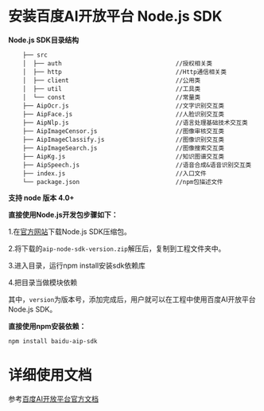 # 安装百度AI开放平台 Node.js SDK

**Node.js SDK目录结构**

        ├── src
        │  ├── auth                                //授权相关类
        │  ├── http                                //Http通信相关类
        │  ├── client                              //公用类
        │  ├── util                                //工具类
        │  └── const                               //常量类
        ├── AipOcr.js                              //文字识别交互类
        ├── AipFace.js                             //人脸识别交互类
        ├── AipNlp.js                              //语言处理基础技术交互类
        ├── AipImageCensor.js                      //图像审核交互类
        ├── AipImageClassify.js                    //图像识别交互类
        ├── AipImageSearch.js                      //图像搜索交互类
        ├── AipKg.js                               //知识图谱交互类
        ├── AipSpeech.js                           //语音合成&语音识别交互类
        ├── index.js                               //入口文件
        └── package.json                           //npm包描述文件

**支持 node 版本 4.0+**

**直接使用Node.js开发包步骤如下：**

1.在[官方网站](http://ai.baidu.com/sdk)下载Node.js SDK压缩包。

2.将下载的`aip-node-sdk-version.zip`解压后，复制到工程文件夹中。

3.进入目录，运行npm install安装sdk依赖库

4.把目录当做模块依赖

其中，`version`为版本号，添加完成后，用户就可以在工程中使用百度AI开放平台 Node.js SDK。

**直接使用npm安装依赖：**

```
npm install baidu-aip-sdk
```

# 详细使用文档

参考[百度AI开放平台官方文档](http://ai.baidu.com/docs)


